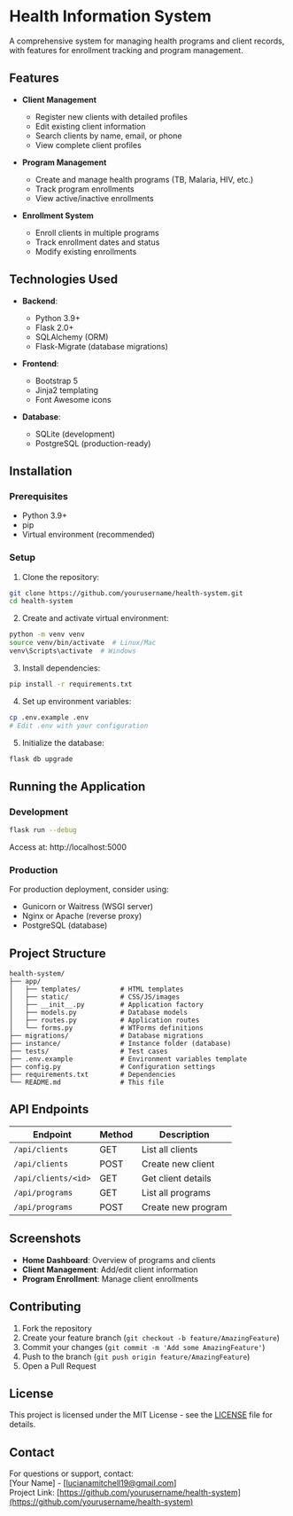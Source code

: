 
# Health Information System

A comprehensive system for managing health programs and client records, with features for enrollment tracking and program management.

## Features

- **Client Management**
  - Register new clients with detailed profiles
  - Edit existing client information
  - Search clients by name, email, or phone
  - View complete client profiles

- **Program Management**
  - Create and manage health programs (TB, Malaria, HIV, etc.)
  - Track program enrollments
  - View active/inactive enrollments

- **Enrollment System**
  - Enroll clients in multiple programs
  - Track enrollment dates and status
  - Modify existing enrollments

## Technologies Used

- **Backend**:
  - Python 3.9+
  - Flask 2.0+
  - SQLAlchemy (ORM)
  - Flask-Migrate (database migrations)

- **Frontend**:
  - Bootstrap 5
  - Jinja2 templating
  - Font Awesome icons

- **Database**:
  - SQLite (development)
  - PostgreSQL (production-ready)

## Installation

### Prerequisites
- Python 3.9+
- pip
- Virtual environment (recommended)

### Setup

1. Clone the repository:
```bash
git clone https://github.com/yourusername/health-system.git
cd health-system
```

2. Create and activate virtual environment:
```bash
python -m venv venv
source venv/bin/activate  # Linux/Mac
venv\Scripts\activate  # Windows
```

3. Install dependencies:
```bash
pip install -r requirements.txt
```

4. Set up environment variables:
```bash
cp .env.example .env
# Edit .env with your configuration
```

5. Initialize the database:
```bash
flask db upgrade
```

## Running the Application

### Development
```bash
flask run --debug
```
Access at: http://localhost:5000

### Production
For production deployment, consider using:
- Gunicorn or Waitress (WSGI server)
- Nginx or Apache (reverse proxy)
- PostgreSQL (database)

## Project Structure

```
health-system/
├── app/
│   ├── templates/          # HTML templates
│   ├── static/             # CSS/JS/images
│   ├── __init__.py         # Application factory
│   ├── models.py           # Database models
│   ├── routes.py           # Application routes
│   └── forms.py            # WTForms definitions
├── migrations/             # Database migrations
├── instance/               # Instance folder (database)
├── tests/                  # Test cases
├── .env.example            # Environment variables template
├── config.py               # Configuration settings
├── requirements.txt        # Dependencies
└── README.md               # This file
```

## API Endpoints

| Endpoint | Method | Description |
|----------|--------|-------------|
| `/api/clients` | GET | List all clients |
| `/api/clients` | POST | Create new client |
| `/api/clients/<id>` | GET | Get client details |
| `/api/programs` | GET | List all programs |
| `/api/programs` | POST | Create new program |

## Screenshots

<!-- Add actual screenshots later -->
- **Home Dashboard**: Overview of programs and clients
- **Client Management**: Add/edit client information
- **Program Enrollment**: Manage client enrollments

## Contributing

1. Fork the repository
2. Create your feature branch (`git checkout -b feature/AmazingFeature`)
3. Commit your changes (`git commit -m 'Add some AmazingFeature'`)
4. Push to the branch (`git push origin feature/AmazingFeature`)
5. Open a Pull Request

## License

This project is licensed under the MIT License - see the [LICENSE](LICENSE) file for details.

## Contact

For questions or support, contact:  
[Your Name] - [lucianamitchell19@gmail.com]  
Project Link: [https://github.com/yourusername/health-system](https://github.com/yourusername/health-system)
```
